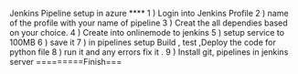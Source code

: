 Jenkins Pipeline setup in azure ****
1 ) Login into Jenkins Profile
2 ) name of the profile with your name of pipeline
3 ) Creat the all dependies based on your choice.
4 ) Create into onlinemode to jenkins 
5 ) setup service to 100MB
6 ) save it 
7 ) in pipelines setup Build , test ,Deploy the code for python file 
8 ) run it and any errors fix it .
9 ) Install git, pipelines in jenkins server
     =========Finish===